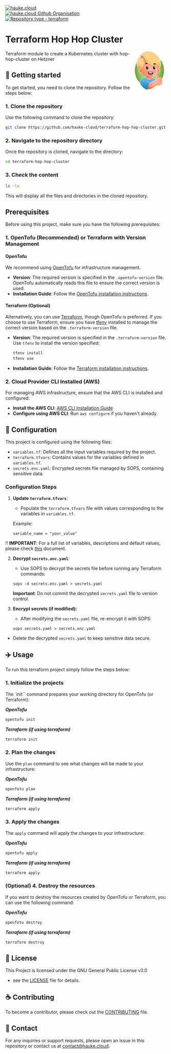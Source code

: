 

<a href="https://hauke.cloud" target="_blank"><img src="https://img.shields.io/badge/home-hauke.cloud-brightgreen" alt="hauke.cloud" style="display: block;" /></a>
<a href="https://github.com/hauke-cloud" target="_blank"><img src="https://img.shields.io/badge/github-hauke.cloud-blue" alt="hauke.cloud Github Organisation" style="display: block;" /></a>
<a href="https://github.com/hauke-cloud/readme-management" target="_blank"><img src="https://img.shields.io/badge/template-terraform-orange" alt="Repository type - terraform" style="display: block;" /></a>


# Terraform Hop Hop Cluster


<img src="https://raw.githubusercontent.com/hauke-cloud/.github/main/resources/img/organisation-logo-small.png" alt="hauke.cloud logo" width="109" height="123" align="right">


Terraform module to create a Kubernetes cluster with hop-hop-cluster on Hetzner




## 🚀 Getting started
To get started, you need to clone the repository. Follow the steps below:

### 1. Clone the repository

Use the following command to clone the repository:

```bash
git clone https://github.com/hauke-cloud/terraform-hop-hop-cluster.git
```

### 2. Navigate to the repository directory

Once the repository is cloned, navigate to the directory:

```bash
cd terraform-hop-hop-cluster
```

### 3. Check the content

```bash
ls -la
```

This will display all the files and directories in the cloned repository.

## Prerequisites

Before using this project, make sure you have the following prerequisites:

### 1. OpenTofu (Recommended) or Terraform with Version Management

#### OpenTofu
We recommend using [OpenTofu](https://opentofu.org) for infrastructure management.

- **Version**: The required version is specified in the `.opentofu-version` file. OpenTofu automatically reads this file to ensure the correct version is used.
- **Installation Guide**: Follow the [OpenTofu installation instructions](https://opentofu.org/docs/getting-started/install.html).

#### Terraform (Optional)
Alternatively, you can use [Terraform](https://www.terraform.io/), though OpenTofu is preferred. If you choose to use Terraform, ensure you have [tfenv](https://github.com/tfutils/tfenv) installed to manage the correct version based on the `.terraform-version` file.

- **Version**: The required version is specified in the `.terraform-version` file. Use `tfenv` to install the version specified:
    ```bash
    tfenv install
    tfenv use
    ```
- **Installation Guide**: Follow the [Terraform installation instructions](https://learn.hashicorp.com/tutorials/terraform/install-cli).

### 2. Cloud Provider CLI Installed (AWS)

For managing AWS infrastructure, ensure that the AWS CLI is installed and configured:

- **Install the AWS CLI**: [AWS CLI Installation Guide](https://aws.amazon.com/cli/)
- **Configure using AWS CLI**: Run `aws configure` if you haven't already.



## :wrench: Configuration
This project is configured using the following files:

- `variables.tf`: Defines all the input variables required by the project.
- `terraform.tfvars`: Contains values for the variables defined in `variables.tf`.
- `secrets.enc.yaml`: Encrypted secrets file managed by SOPS, containing sensitive data.

### Configuration Steps

1. **Update `terraform.tfvars`**:
   - Populate the `terraform.tfvars` file with values corresponding to the variables in `variables.tf`.

   Example:
   ```hcl
   variable_name = "your_value"
   ```

  :bangbang: **IMPORTANT**: For a full list of variables, descriptions and default values, please check [this](resources/generated/terraform_settings.md) document.

2. **Decrypt `secrets.enc.yaml`**:

   - Use SOPS to decrypt the secrets file before running any Terraform commands:

   ```shell
   sops -d secrets.enc.yaml > secrets.yaml
   ```

   **Important**: Do not commit the decrypted `secrets.yaml` file to version control.

3. **Encrypt secrets (if modified):**
   - After modifying the `secrets.yaml` file, re-encrypt it with SOPS:

   ```shell
   sops secrets.yaml > secrets.enc.yaml
   ```

  - Delete the decrypted `secrets.yaml` to keep sensitive data secure.



## :airplane: Usage
To run this terraform project simply follow the steps below:

### 1. Initialize the projects

The `init`` command prepares your working directory for OpenTofu (or Terraform):

***OpenTofu***
```bash
opentofu init
```

***Terraform (if using terraform)***
```bash
terraform init
```

### 2. Plan the changes

Use the `plan` command to see what changes will be made to your infrastructure:

***OpenTofu***
```bash
openfotu plan
```

***Terraform (if using terraform)***
```bash
terraform apply
```

### 3. Apply the changes

The `apply` command will apply the changes to your infrastructure:

***OpenTofu***
```bash
opentofu apply
```

***Terraform (if using terraform)***
```bash
terraform apply
```

### (Optional) 4. Destroy the resources

If you want to destroy the resources created by OpenTofu or Terraform, you can use the following command:

***OpenTofu***
```bash
openfotu destroy
```

***Terraform (if using terraform)***
```bash
terraform destroy
```



## 📄 License

This Project is licensed under the GNU General Public License v3.0

- see the [LICENSE](LICENSE) file for details.


## :coffee: Contributing

To become a contributor, please check out the [CONTRIBUTING](CONTRIBUTING.md) file.


## :email: Contact

For any inquiries or support requests, please open an issue in this
repository or contact us at [contact@hauke.cloud](mailto:contact@hauke.cloud).

